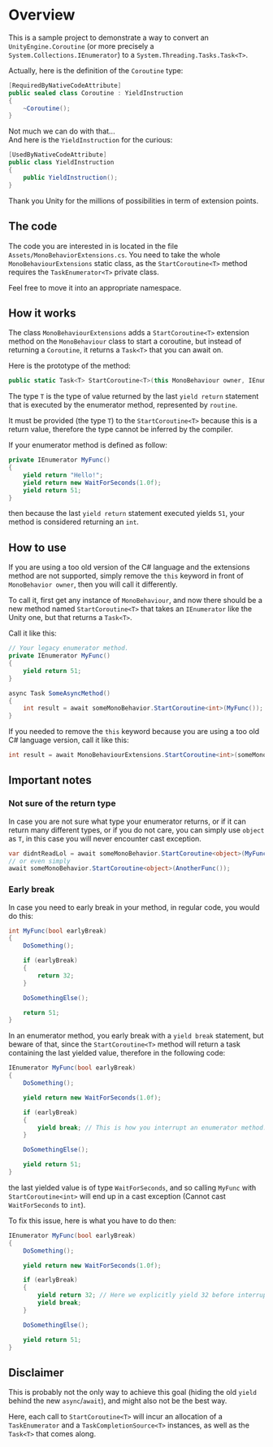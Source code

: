# Overview

This is a sample project to demonstrate a way to convert an `UnityEngine.Coroutine` (or more precisely a `System.Collections.IEnumerator`) to a `System.Threading.Tasks.Task<T>`.

Actually, here is the definition of the `Coroutine` type:

```cs
[RequiredByNativeCodeAttribute]
public sealed class Coroutine : YieldInstruction
{
    ~Coroutine();
}
```

Not much we can do with that...<br/>
And here is the `YieldInstruction` for the curious:

```cs
[UsedByNativeCodeAttribute]
public class YieldInstruction
{
    public YieldInstruction();
}
```

Thank you Unity for the millions of possibilities in term of extension points.

## The code

The code you are interested in is located in the file `Assets/MonoBehaviorExtensions.cs`. You need to take the whole `MonoBehaviourExtensions` static class, as the `StartCoroutine<T>` method requires the `TaskEnumerator<T>` private class.

Feel free to move it into an appropriate namespace.

## How it works

The class `MonoBehaviourExtensions` adds a `StartCoroutine<T>` extension method on the `MonoBehaviour` class to start a coroutine, but instead of returning a `Coroutine`, it returns a `Task<T>` that you can await on.

Here is the prototype of the method:

```cs
public static Task<T> StartCoroutine<T>(this MonoBehaviour owner, IEnumerator routine)
```

The type `T` is the type of value returned by the last `yield return` statement that is executed by the enumerator method, represented by `routine`.

It must be provided (the type `T`) to the `StartCoroutine<T>` because this is a return value, therefore the type cannot be inferred by the compiler.

If your enumerator method is defined as follow:

```cs
private IEnumerator MyFunc()
{
    yield return "Hello!";
    yield return new WaitForSeconds(1.0f);
    yield return 51;
}
```

then because the last `yield return` statement executed yields `51`, your method is considered returning an `int`.

## How to use

If you are using a too old version of the C# language and the extensions method are not supported, simply remove the `this` keyword in front of `MonoBehavior owner`, then you will call it differently.

To call it, first get any instance of `MonoBehaviour`, and now there should be a new method named `StartCoroutine<T>` that takes an `IEnumerator` like the Unity one, but that returns a `Task<T>`.

Call it like this:

```cs
// Your legacy enumerator method.
private IEnumerator MyFunc()
{
    yield return 51;
}

async Task SomeAsyncMethod()
{
    int result = await someMonoBehavior.StartCoroutine<int>(MyFunc());
}
```

If you needed to remove the `this` keyword because you are using a too old C# language version, call it like this:

```cs
int result = await MonoBehaviourExtensions.StartCoroutine<int>(someMonoBehavior, MyFunc());
```

## Important notes

### Not sure of the return type

In case you are not sure what type your enumerator returns, or if it can return many different types, or if you do not care, you can simply use `object` as `T`, in this case you will never encounter cast exception.

```cs
var didntReadLol = await someMonoBehavior.StartCoroutine<object>(MyFunc());
// or even simply
await someMonoBehavior.StartCoroutine<object>(AnotherFunc());
```

### Early break

In case you need to early break in your method, in regular code, you would do this:

```cs
int MyFunc(bool earlyBreak)
{
    DoSomething();

    if (earlyBreak)
    {
        return 32;
    }

    DoSomethingElse();

    return 51;
}
```

In an enumerator method, you early break with a `yield break` statement, but beware of that, since the `StartCoroutine<T>` method will return a task containing the last yielded value, therefore in the following code:

```cs
IEnumerator MyFunc(bool earlyBreak)
{
    DoSomething();

    yield return new WaitForSeconds(1.0f);

    if (earlyBreak)
    {
        yield break; // This is how you interrupt an enumerator method.
    }

    DoSomethingElse();

    yield return 51;
}
```

the last yielded value is of type `WaitForSeconds`, and so calling `MyFunc` with `StartCoroutine<int>` will end up in a cast exception (Cannot cast `WaitForSeconds` to `int`).

To fix this issue, here is what you have to do then:

```cs
IEnumerator MyFunc(bool earlyBreak)
{
    DoSomething();

    yield return new WaitForSeconds(1.0f);

    if (earlyBreak)
    {
        yield return 32; // Here we explicitly yield 32 before interrupting the enumerator method.
        yield break;
    }

    DoSomethingElse();

    yield return 51;
}
```

## Disclaimer

This is probably not the only way to achieve this goal (hiding the old `yield` behind the new `async`/`await`), and might also not be the best way.

Here, each call to `StartCoroutine<T>` will incur an allocation of a `TaskEnumerator` and a `TaskCompletionSource<T>` instances, as well as the `Task<T>` that comes along.
